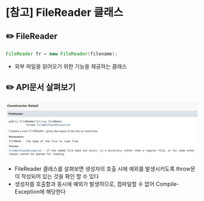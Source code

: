 # [참고] FileReader 클래스

## ✏️  FileReader

```java
FileReader fr = new FileReader(filename);
```

- 외부 파일을 읽어오기 위한 기능을 제공하는 클래스

## ✏️  API문서 살펴보기

![image](img/00-1.png)

- FileReader 클래스를 살펴보면 생성자의 호출 시에 예외를 발생시키도록 throw문이 작성되어 있는 것을 확인 할 수 있다
- 생성자를 호출함과 동시에 예외가 발생하므로, 컴파일할 수 없어 Compile-Exception에 해당한다